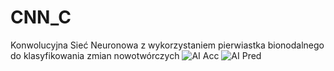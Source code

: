 # CNN_C
Konwolucyjna Sieć Neuronowa z wykorzystaniem pierwiastka bionodalnego do klasyfikowania zmian nowotwórczych
![AI Acc](https://github.com/SXC-150/CNN_C/assets/98900646/a7980a10-9e4c-4473-a6c3-ca85ba257959)
![AI Pred](https://github.com/SXC-150/CNN_C/assets/98900646/1e9bf8d1-1493-4f4c-bf4f-cfb6907d194a)
